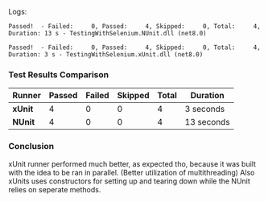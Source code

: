 Logs:
```
Passed!  - Failed:     0, Passed:     4, Skipped:     0, Total:     4, Duration: 13 s - TestingWithSelenium.NUnit.dll (net8.0)

Passed!  - Failed:     0, Passed:     4, Skipped:     0, Total:     4, Duration: 3 s - TestingWithSelenium.xUnit.dll (net8.0)
```

### Test Results Comparison

| **Runner** | **Passed** | **Failed** | **Skipped** | **Total** | **Duration** |
|------------|------------|------------|-------------|-----------|--------------|
| **xUnit**  | 4          | 0          | 0           | 4         | 3 seconds    |
| **NUnit**  | 4          | 0          | 0           | 4         | 13 seconds   |

### Conclusion

xUnit runner performed much better, as expected tho, because it was built with the idea to be ran in parallel. (Better utilization of multithreading) Also xUnits uses constructors for setting up and tearing down while the NUnit relies on seperate methods.
